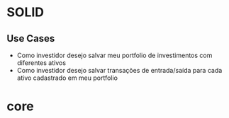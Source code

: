 # SOLID

## Use Cases

 - Como investidor desejo salvar meu portfolio de investimentos com diferentes ativos
 - Como investidor desejo salvar transações de entrada/saída para cada ativo cadastrado em meu portfolio
# core
